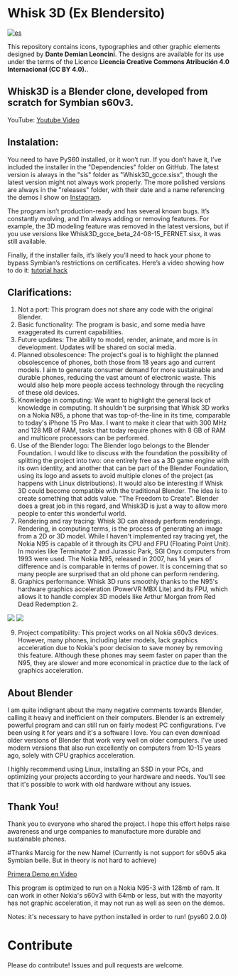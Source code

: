 # Whisk 3D (Ex Blendersito)

[![es](https://img.shields.io/badge/lang-es-yellow.svg)](/README.es.md)

This repository contains icons, typographies and other graphic elements designed by **Dante Demian Leoncini**.
The designs are available for its use under the terms of the Licence **Licencia Creative Commons Atribución 4.0 Internacional (CC BY 4.0).**.

## Whisk3D is a Blender clone, developed from scratch for Symbian s60v3.

YouTube: [Youtube Video](https://youtu.be/dMe-Vit5OT0)

## Instalation: 
You need to have PyS60 installed, or it won’t run. If you don’t have it, I’ve included the installer in the "Dependencies" folder on GitHub. The latest version is always in the "sis" folder as "Whisk3D_gcce.sisx", though the latest version might not always work properly. The more polished versions are always in the "releases" folder, with their date and a name referencing the demos I show on [Instagram](https://www.instagram.com/dante_leoncini?igsh=MWpjYTd5YzU5dTBkNg==).

The program isn’t production-ready and has several known bugs. It’s constantly evolving, and I’m always adding or removing features. For example, the 3D modeling feature was removed in the latest versions, but if you use versions like Whisk3D_gcce_beta_24-08-15_FERNET.sisx, it was still available.

Finally, if the installer fails, it’s likely you’ll need to hack your phone to bypass Symbian’s restrictions on certificates. Here’s a video showing how to do it: [tutorial hack](https://www.youtube.com/watch?v=UJJICzbk3TA)

## Clarifications:
1. Not a port: This program does not share any code with the original Blender.
2. Basic functionality: The program is basic, and some media have exaggerated its current capabilities.
3. Future updates: The ability to model, render, animate, and more is in development. Updates will be shared on social media.
4. Planned obsolescence: The project's goal is to highlight the planned obsolescence of phones, both those from 18 years ago and current models. I aim to generate consumer demand for more sustainable and durable phones, reducing the vast amount of electronic waste. This would also help more people access technology through the recycling of these old devices.
5. Knowledge in computing: We want to highlight the general lack of knowledge in computing. It shouldn't be surprising that Whisk 3D works on a Nokia N95, a phone that was top-of-the-line in its time, comparable to today's iPhone 15 Pro Max. I want to make it clear that with 300 MHz and 128 MB of RAM, tasks that today require phones with 8 GB of RAM and multicore processors can be performed.
6. Use of the Blender logo: The Blender logo belongs to the Blender Foundation. I would like to discuss with the foundation the possibility of splitting the project into two: one entirely free as a 3D game engine with its own identity, and another that can be part of the Blender Foundation, using its logo and assets to avoid multiple clones of the project (as happens with Linux distributions). It would also be interesting if Whisk 3D could become compatible with the traditional Blender. The idea is to create something that adds value. "The Freedom to Create". Blender does a great job in this regard, and Whisk3D is just a way to allow more people to enter this wonderful world.
7. Rendering and ray tracing: Whisk 3D can already perform renderings. Rendering, in computing terms, is the process of generating an image from a 2D or 3D model. While I haven't implemented ray tracing yet, the Nokia N95 is capable of it through its CPU and FPU (Floating Point Unit). In movies like Terminator 2 and Jurassic Park, SGI Onyx computers from 1993 were used. The Nokia N95, released in 2007, has 14 years of difference and is comparable in terms of power. It is concerning that so many people are surprised that an old phone can perform rendering.
8. Graphics performance: Whisk 3D runs smoothly thanks to the N95's hardware graphics acceleration (PowerVR MBX Lite) and its FPU, which allows it to handle complex 3D models like Arthur Morgan from Red Dead Redemption 2.
   
 ![](https://pbs.twimg.com/media/GPawZAKWsAA7Rw9?format=png) ![](https://pbs.twimg.com/media/GPawalTWUAAe-J1?format=png)

9. Project compatibility: This project works on all Nokia s60v3 devices. However, many phones, including later models, lack graphics acceleration due to Nokia's poor decision to save money by removing this feature. Although these phones may seem faster on paper than the N95, they are slower and more economical in practice due to the lack of graphics acceleration.

## About Blender
I am quite indignant about the many negative comments towards Blender, calling it heavy and inefficient on their computers. Blender is an extremely powerful program and can still run on fairly modest PC configurations. I've been using it for years and it's a software I love. You can even download older versions of Blender that work very well on older computers. I've used modern versions that also run excellently on computers from 10-15 years ago, solely with CPU graphics acceleration.

I highly recommend using Linux, installing an SSD in your PCs, and optimizing your projects according to your hardware and needs. You'll see that it's possible to work with old hardware without any issues.

## Thank You!
Thank you to everyone who shared the project. I hope this effort helps raise awareness and urge companies to manufacture more durable and sustainable phones.

#Thanks Marcig for the new Name!
(Currently is not support for s60v5 aka Symbian belle. But in theory is not hard to achieve)

[Primera Demo en Video](https://youtu.be/dMe-Vit5OT0)

This program is optimized to run on a Nokia N95-3 with 128mb of ram.
It can work in other Nokia's s60v3 with 64mb or less, but with the mayority has not graphic acceleration, it may not run as well as seen on the demos.

Notes: it's necessary to have python installed in order to run! (pys60 2.0.0)
# Contribute
Please do contribute! Issues and pull requests are welcome.
